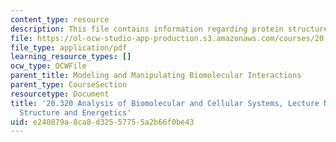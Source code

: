 ```yaml
---
content_type: resource
description: This file contains information regarding protein structure and energetics.
file: https://ol-ocw-studio-app-production.s3.amazonaws.com/courses/20-320-analysis-of-biomolecular-and-cellular-systems-fall-2012/e240879a8ca8d32557755a2b66f0be43_MIT20_320F12_Tpc_1_Pro_St.pdf
file_type: application/pdf
learning_resource_types: []
ocw_type: OCWFile
parent_title: Modeling and Manipulating Biomolecular Interactions
parent_type: CourseSection
resourcetype: Document
title: '20.320 Analysis of Biomolecular and Cellular Systems, Lecture Notes: 1 Protein
  Structure and Energetics'
uid: e240879a-8ca8-d325-5775-5a2b66f0be43
---
```

